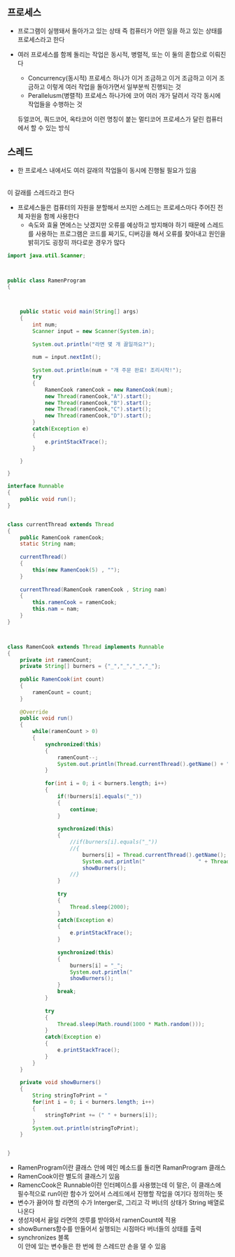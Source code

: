 ## 프로세스 

- 프로그램이 실행돼서 돌아가고 있는 상태 즉 컴퓨터가 어떤 일을 하고 있는 상태를 프로세스라고 한다

- 여러 프로세스를 함께 돌리는 작업은
동시적, 병렬적, 또는
이 둘의 혼합으로 이뤄진다
    
    - Concurrency(동시적)
    프로세스 하나가 이거 조금하고 이거 조금하고 이거 조금하고 이렇게 여러 작업을 돌아가면서 일부분씩 진행되는 것
    - Perallelusm(병렬적)
    프로세스 하나가에 코어 여러 개가 달려서 각각 동시에 작업들을 수행하는 것<br>
    
    듀얼코어, 쿼드코어, 옥타코어 이런 명칭이 붙는 멀티코어 프로세스가 달린 컴퓨터에서 할 수 있는 방식

## 스레드

- 한 프로세스 내에서도 여러 갈래의 작업들이 동시에 진행될 필요가 있음
<br>
이 갈래를 스레드라고 한다

- 프로세스들은 컴퓨터의 자원을 분할해서 쓰지만 스레드는 프로세스마다 주어진 전체 자원을 함께 사용한다
    - 속도와 효율 면에스는 낫겠지만 
    오류를 예상하고 방지해야 하기 때문에 스레드를 사용하는 프로그램은 코드를 짜기도, 디버깅을 해서 오류를 찾아내고 원인을 밝히기도 굉장히 까다로운 경우가 많다




```java
import java.util.Scanner;



public class RamenProgram 
{



	public static void main(String[] args) 
	{
		int num;
		Scanner input = new Scanner(System.in);
		
		System.out.println("라면 몇 개 끓일까요?");
		
		num = input.nextInt();
		
		System.out.println(num + "개 주문 완료! 조리시작!");
		try
		{
			RamenCook ramenCook = new RamenCook(num);
			new Thread(ramenCook,"A").start();
			new Thread(ramenCook,"B").start();
			new Thread(ramenCook,"C").start();
			new Thread(ramenCook,"D").start();
		}
		catch(Exception e)
		{
			e.printStackTrace();
		}

	}

}

interface Runnable
{
	public void run();
}


class currentThread extends Thread
{
	public RamenCook ramenCook;
	static String nam;
	
	currentThread()
	{
		this(new RamenCook(5) , "");
	}
	
	currentThread(RamenCook ramenCook , String nam)
	{
		this.ramenCook = ramenCook;
		this.nam = nam;
	}
}



class RamenCook extends Thread implements Runnable
{
	private int ramenCount;
	private String[] burners = {"_","_","_","_"};
	
	public RamenCook(int count)
	{
		ramenCount = count;
	}
	
	@Override
	public void run()
	{
		while(ramenCount > 0)
		{
			synchronized(this)
			{
				ramenCount--;
				System.out.println(Thread.currentThread().getName() + " : " + ramenCount + "개 남았습니다");
			}
			
			for(int i = 0; i < burners.length; i++)
			{
				if(!burners[i].equals("_"))
				{
					continue;
				}
				
				synchronized(this)
				{
					//if(burners[i].equals("_"))
					//{
						burners[i] = Thread.currentThread().getName();
						System.out.println("                 " + Thread.currentThread().getName() + " : [" + (i + 1) + "]번 버너 ON");
						showBurners();
					//}
				}
				
				try
				{
					Thread.sleep(2000);	
				}
				catch(Exception e)
				{
					e.printStackTrace();
				}
				
				synchronized(this)
				{
					burners[i] = "_";
					System.out.println("                                  " + Thread.currentThread().getName() + " : [" + (i + 1) + "]번 버너 OFF" );
					showBurners();
				}
				break;
			}
			
			try
			{
				Thread.sleep(Math.round(1000 * Math.random()));
			}
			catch(Exception e)
			{
				e.printStackTrace();
			}
		}
	}
	
	private void showBurners()
	{
		String stringToPrint = "                                                             ";
		for(int i = 0; i < burners.length; i++)
		{
			stringToPrint += (" " + burners[i]);
		}
		System.out.println(stringToPrint);
	}


}
```

- RamenProgram이란 클래스 안에 메인 메소드를 돌리면 RamanProgram 클래스
- RamenCook이란 별도의 클래스기 있음
-  RamencCook은 Runnable이란 인터페이스를 사용했는데 이 말은, 이 클래스에 필수적으로 run이란 함수가 있어서 스레드에서 진행할 작업을 여기다 정의하는 뜻
- 변수가 끓어야 할 라면의 수가 Interger로, 그리고 각 버너의 상태가 String 배열로 나온다
- 생성자에서 끓일 라면의 갯루를 받아와서 ramenCount에 적용
- showBurners함수를 만들어서 실행되는 시점마다 버너들의 상태를 출력
- synchronizes 블록<br>
이 안에 있는 변수들은 한 번에 한 스레드만 손을 댈 수 있음

